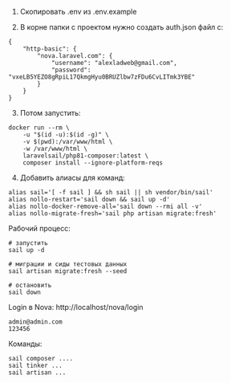 1. Скопировать .env из .env.example

2. В корне папки с проектом нужно создать auth.json файл с:
```
{
    "http-basic": {
        "nova.laravel.com": {
            "username": "alexladweb@gmail.com",
            "password": "vxeLB5YEZO8gRpiL17QkmgHyu0BRUZlbw7zFDu6CvLITmk3YBE"
        }
    }
}
```

3. Потом запустить:
```
docker run --rm \
    -u "$(id -u):$(id -g)" \
    -v $(pwd):/var/www/html \
    -w /var/www/html \
    laravelsail/php81-composer:latest \
    composer install --ignore-platform-reqs
```

4. Добавить алиасы для команд:
```
alias sail='[ -f sail ] && sh sail || sh vendor/bin/sail'
alias nollo-restart='sail down && sail up -d'
alias nollo-docker-remove-all='sail down --rmi all -v'
alias nollo-migrate-fresh='sail php artisan migrate:fresh'
```

Рабочий процесс:
```
# запустить
sail up -d

# миграции и сиды тестовых данных
sail artisan migrate:fresh --seed

# остановить
sail down
```

Login в Nova:
http://localhost/nova/login
```
admin@admin.com
123456
```

Команды:
```
sail composer ....
sail tinker ...
sail artisan ...
```

